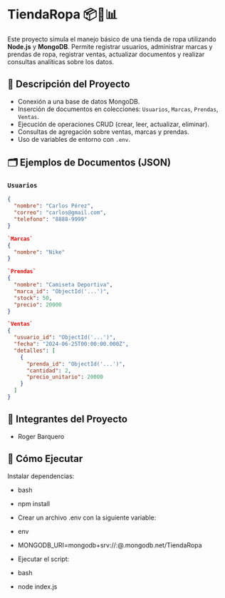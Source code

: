 # TiendaRopa 📦👕📊

Este proyecto simula el manejo básico de una tienda de ropa utilizando **Node.js** y **MongoDB**. Permite registrar usuarios, administrar marcas y prendas de ropa, registrar ventas, actualizar documentos y realizar consultas analíticas sobre los datos.

## 🧠 Descripción del Proyecto

- Conexión a una base de datos MongoDB.
- Inserción de documentos en colecciones: `Usuarios`, `Marcas`, `Prendas`, `Ventas`.
- Ejecución de operaciones CRUD (crear, leer, actualizar, eliminar).
- Consultas de agregación sobre ventas, marcas y prendas.
- Uso de variables de entorno con `.env`.

## 🗂️ Ejemplos de Documentos (JSON)

### `Usuarios`
```json
{
  "nombre": "Carlos Pérez",
  "correo": "carlos@gmail.com",
  "telefono": "8888-9999"
}

`Marcas`
{
  "nombre": "Nike"
}

`Prendas`
{
  "nombre": "Camiseta Deportiva",
  "marca_id": "ObjectId('...')",
  "stock": 50,
  "precio": 20000
}

`Ventas`
{
  "usuario_id": "ObjectId('...')",
  "fecha": "2024-06-25T00:00:00.000Z",
  "detalles": [
    {
      "prenda_id": "ObjectId('...')",
      "cantidad": 2,
      "precio_unitario": 20000
    }
  ]
}
```

## 👥 Integrantes del Proyecto

- Roger Barquero

## 🚀 Cómo Ejecutar

Instalar dependencias:
- bash
- npm install
- Crear un archivo .env con la siguiente variable:

- env
- MONGODB_URI=mongodb+srv://<usuario>:<password>@<cluster>.mongodb.net/TiendaRopa
- Ejecutar el script:

- bash
- node index.js
